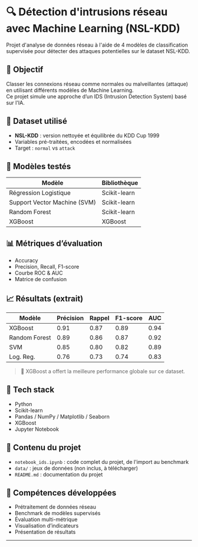 # 🔍 Détection d'intrusions réseau avec Machine Learning (NSL-KDD)

Projet d'analyse de données réseau à l'aide de 4 modèles de classification supervisée pour détecter des attaques potentielles sur le dataset NSL-KDD.

## 🎯 Objectif

Classer les connexions réseau comme normales ou malveillantes (attaque) en utilisant différents modèles de Machine Learning.  
Ce projet simule une approche d’un IDS (Intrusion Detection System) basé sur l'IA.

## 📂 Dataset utilisé

- **NSL-KDD** : version nettoyée et équilibrée du KDD Cup 1999
- Variables pré-traitées, encodées et normalisées
- Target : `normal` vs `attack`

## 🔧 Modèles testés

| Modèle              | Bibliothèque     |
|---------------------|------------------|
| Régression Logistique | Scikit-learn     |
| Support Vector Machine (SVM) | Scikit-learn     |
| Random Forest       | Scikit-learn     |
| XGBoost             | XGBoost          |

## 📊 Métriques d’évaluation

- Accuracy  
- Precision, Recall, F1-score  
- Courbe ROC & AUC  
- Matrice de confusion

## 📈 Résultats (extrait)

| Modèle        | Précision | Rappel | F1-score | AUC     |
|---------------|-----------|--------|----------|---------|
| XGBoost       | 0.91      | 0.87   | 0.89     | 0.94    |
| Random Forest | 0.89      | 0.86   | 0.87     | 0.92    |
| SVM           | 0.85      | 0.80   | 0.82     | 0.89    |
| Log. Reg.     | 0.76      | 0.73   | 0.74     | 0.83    |

> 📌 XGBoost a offert la meilleure performance globale sur ce dataset.

## 📌 Tech stack

- Python
- Scikit-learn
- Pandas / NumPy / Matplotlib / Seaborn
- XGBoost
- Jupyter Notebook

## 📁 Contenu du projet

- `notebook_ids.ipynb` : code complet du projet, de l'import au benchmark
- `data/` : jeux de données (non inclus, à télécharger)
- `README.md` : documentation du projet

## 🧠 Compétences développées

- Prétraitement de données réseau
- Benchmark de modèles supervisés
- Évaluation multi-métrique
- Visualisation d’indicateurs
- Présentation de résultats

---

